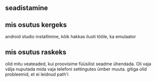 ## seadistamine

## mis osutus kergeks
android studio installimine, kõik hakkas ilusti tööle, ka emulaator

## mis osutus raskeks
olid mitu veateaded, kui proovisime füüsilist seadme ühendada. Oli vaja välja nuputada mida vaja telefoni settingutes ümber muuta.
gitiga olid probleemid, et ei leidnud path'i



